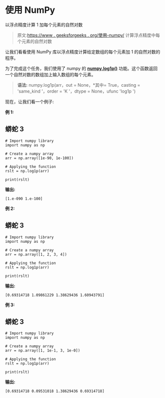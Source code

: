 # 使用 NumPy

以浮点精度计算 1 加每个元素的自然对数

> 原文:[https://www . geeksforgeeks . org/使用-numpy/](https://www.geeksforgeeks.org/compute-the-natural-logarithm-of-one-plus-each-element-in-floating-point-accuracy-using-numpy/) 计算浮点精度中每个元素的自然对数

让我们看看使用 NumPy 库以浮点精度计算给定数组的每个元素加 1 的自然对数的程序。

为了完成这个任务，我们使用了 numpy 的 [**numpy.log1p()**](https://www.geeksforgeeks.org/numpy-log1p-python/) 功能。这个函数返回一个自然对数的数组加上输入数组的每个元素。

> **语法:** numpy.log1p(arr，out = None，*其中= True，casting = 'same_kind '，order = 'K '，dtype = None，ufunc 'log1p ')

现在，让我们看一个例子:

**例 1:**

## 蟒蛇 3

```
# Import numpy library
import numpy as np

# Create a numpy array
arr = np.array([1e-90, 1e-100])

# Applying the function
rslt = np.log1p(arr)

print(rslt)
```

**输出:**

```
[1.e-090 1.e-100]
```

**例 2:**

## 蟒蛇 3

```
# Import numpy library
import numpy as np

# Create a numpy array
arr = np.array([1, 2, 3, 4])

# Applying the function
rslt = np.log1p(arr)

print(rslt)
```

**输出:**

```
[0.69314718 1.09861229 1.38629436 1.60943791]
```

**例 3:**

## 蟒蛇 3

```
# Import numpy library
import numpy as np

# Create a numpy array
arr = np.array([1, 1e-1, 3, 1e-0])

# Applying the function
rslt = np.log1p(arr)

print(rslt)
```

**输出:**

```
[0.69314718 0.09531018 1.38629436 0.69314718]
```